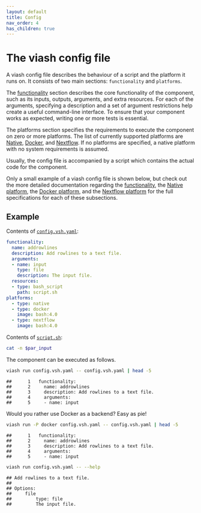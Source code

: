 ```yaml
---
layout: default
title: Config
nav_order: 4
has_children: true
---
```


# The viash config file

A viash config file describes the behaviour of a script and the platform
it runs on. It consists of two main sections: `functionality` and
`platforms`.

The [functionality](functionality) section describes the core
functionality of the component, such as its inputs, outputs, arguments,
and extra resources. For each of the arguments, specifying a description
and a set of argument restrictions help create a useful command-line
interface. To ensure that your component works as expected, writing one
or more tests is essential.

The platforms section specifies the requirements to execute the
component on zero or more platforms. The list of currently supported
platforms are [Native](platform-native), [Docker](platform-docker), and
[Nextflow](platform-nextflow). If no platforms are specified, a native
platform with no system requirements is assumed.

Usually, the config file is accompanied by a script which contains the
actual code for the component.

Only a small example of a viash config file is shown below, but check
out the more detailed documentation regarding the
[functionality](functionality), the [Native platform](platform-native),
the [Docker platform](platform-docker), and the [Nextflow
platform](platform-nextflow) for the full specifications for each of
these subsections.

## Example

Contents of
[`config.vsh.yaml`](../examples/addrowlines/config.vsh.yaml):

``` yaml
functionality:
  name: addrowlines
  description: Add rowlines to a text file.
  arguments:
  - name: input                           
    type: file
    description: The input file.
  resources:
  - type: bash_script
    path: script.sh
platforms:
  - type: native
  - type: docker
    image: bash:4.0
  - type: nextflow
    image: bash:4.0
```

Contents of [`script.sh`](../examples/addrowlines/script.sh):

``` bash
cat -n $par_input
```

The component can be executed as follows.

``` bash
viash run config.vsh.yaml -- config.vsh.yaml | head -5
```

    ##      1   functionality:
    ##      2     name: addrowlines
    ##      3     description: Add rowlines to a text file.
    ##      4     arguments:
    ##      5     - name: input

Would you rather use Docker as a backend? Easy as pie\!

``` bash
viash run -P docker config.vsh.yaml -- config.vsh.yaml | head -5
```

    ##      1   functionality:
    ##      2     name: addrowlines
    ##      3     description: Add rowlines to a text file.
    ##      4     arguments:
    ##      5     - name: input

``` bash
viash run config.vsh.yaml -- --help
```

    ## Add rowlines to a text file.
    ## 
    ## Options:
    ##     file
    ##         type: file
    ##         The input file.
